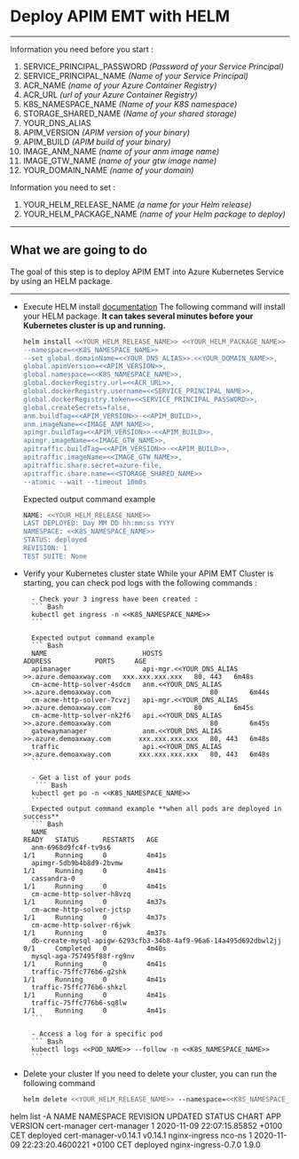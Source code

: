 # Deploy APIM EMT with HELM
*********************

Information you need before you start : 
1. SERVICE_PRINCIPAL_PASSWORD   *(Password of your Service Principal)* 
2. SERVICE_PRINCIPAL_NAME       *(Name of your Service Principal)*
3. ACR_NAME                     *(name of your Azure Container Registry)*
4. ACR_URL                      *(url of your Azure Container Registry)*
5. K8S_NAMESPACE_NAME           *(Name of your K8S namespace)*
6. STORAGE_SHARED_NAME          *(Name of your shared storage)*
7. YOUR_DNS_ALIAS               
8. APIM_VERSION                 *(APIM version of your binary)*
9. APIM_BUILD                   *(APIM build of your binary)*
10. IMAGE_ANM_NAME              *(name of your anm image name)*
11. IMAGE_GTW_NAME              *(name of your gtw image name)*
12. YOUR_DOMAIN_NAME            *(name of your domain)*

Information you need to set :
1. YOUR_HELM_RELEASE_NAME        *(a name for your Helm release)*
2. YOUR_HELM_PACKAGE_NAME        *(name of your Helm package to deploy)*

*********************

## What we are going to do
The goal of this step is to deploy APIM EMT into Azure Kubernetes Service by using an HELM package.

*********************

- Execute HELM install [documentation](https://helm.sh/docs/helm/helm_install/)
    The following command will install your HELM package.
    **It can takes several minutes before your Kubernetes cluster is up and running.**

    ``` Bash
    helm install <<YOUR_HELM_RELEASE_NAME>> <<YOUR_HELM_PACKAGE_NAME>> 
    --namespace=<<K8S_NAMESPACE_NAME>> 
    --set global.domainName=<<YOUR_DNS_ALIAS>>.<<YOUR_DOMAIN_NAME>>,
    global.apimVersion=<<APIM_VERSION>>,
    global.namespace=<<K8S_NAMESPACE_NAME>>,
    global.dockerRegistry.url=<<ACR_URL>>,
    global.dockerRegistry.username=<<SERVICE_PRINCIPAL_NAME>>,
    global.dockerRegistry.token=<<SERVICE_PRINCIPAL_PASSWORD>>,
    global.createSecrets=false,
    anm.buildTag=<<APIM_VERSION>>-<<APIM_BUILD>>,
    anm.imageName=<<IMAGE_ANM_NAME>>,
    apimgr.buildTag=<<APIM_VERSION>>-<<APIM_BUILD>>,
    apimgr.imageName=<<IMAGE_GTW_NAME>>,
    apitraffic.buildTag=<<APIM_VERSION>>-<<APIM_BUILD>>,
    apitraffic.imageName=<<IMAGE_GTW_NAME>>,
    apitraffic.share.secret=azure-file,
    apitraffic.share.name=<<STORAGE_SHARED_NAME>> 
    --atomic --wait --timeout 10m0s
    ```

    Expected output command example
    ``` Bash
    NAME: <<YOUR_HELM_RELEASE_NAME>>
    LAST DEPLOYED: Day MM DD hh:mm:ss YYYY
    NAMESPACE: <<K8S_NAMESPACE_NAME>>
    STATUS: deployed
    REVISION: 1
    TEST SUITE: None
    ```

- Verify your Kubernetes cluster state
    While your APIM EMT Cluster is starting, you can check pod logs with the following commands :
    
        - Check your 3 ingress have been created :
        ``` Bash
        kubectl get ingress -n <<K8S_NAMESPACE_NAME>>
        ```
    
        Expected output command example
        ``` Bash
        NAME                        HOSTS                                                 ADDRESS           PORTS     AGE
        apimanager                  api-mgr.<<YOUR_DNS_ALIAS >>.azure.demoaxway.com   xxx.xxx.xxx.xxx   80, 443   6m48s
        cm-acme-http-solver-4sdcm   anm.<<YOUR_DNS_ALIAS >>.azure.demoaxway.com                         80        6m44s
        cm-acme-http-solver-7cvzj   api-mgr.<<YOUR_DNS_ALIAS >>.azure.demoaxway.com                     80        6m45s
        cm-acme-http-solver-nk2f6   api.<<YOUR_DNS_ALIAS >>.azure.demoaxway.com                         80        6m45s
        gatewaymanager              anm.<<YOUR_DNS_ALIAS >>.azure.demoaxway.com       xxx.xxx.xxx.xxx   80, 443   6m48s
        traffic                     api.<<YOUR_DNS_ALIAS >>.azure.demoaxway.com       xxx.xxx.xxx.xxx   80, 443   6m48s
        ```
        
        - Get a list of your pods
         ``` Bash
        kubectl get po -n <<K8S_NAMESPACE_NAME>>
        ```
        Expected output command example **when all pods are deployed in success**
        ``` Bash
        NAME                                                              READY   STATUS      RESTARTS   AGE
        anm-6968d9fc4f-tv9s6                                              1/1     Running     0          4m41s
        apimgr-5db9b4b8d9-2bvmw                                           1/1     Running     0          4m41s
        cassandra-0                                                       1/1     Running     0          4m41s
        cm-acme-http-solver-h8vzq                                         1/1     Running     0          4m37s
        cm-acme-http-solver-jctsp                                         1/1     Running     0          4m37s
        cm-acme-http-solver-r6jwk                                         1/1     Running     0          4m37s
        db-create-mysql-apigw-6293cfb3-34b8-4af9-96a6-14a495d692dbwl2jj   0/1     Completed   0          4m40s
        mysql-aga-757495f88f-rg9nv                                        1/1     Running     0          4m41s
        traffic-75ffc776b6-g2shk                                          1/1     Running     0          4m41s
        traffic-75ffc776b6-shkzl                                          1/1     Running     0          4m41s
        traffic-75ffc776b6-sq8lw                                          1/1     Running     0          4m41s
        ```

        - Access a log for a specific pod
        ``` Bash
        kubectl logs <<POD_NAME>> --follow -n <<K8S_NAMESPACE_NAME>> 
        ```
    
- Delete your cluster
    If you need to delete your cluster, you can run the following command
    ``` Bash
    helm delete <<YOUR_HELM_RELEASE_NAME>> --namespace=<<K8S_NAMESPACE_NAME>>
    ```

helm list -A
NAME            NAMESPACE       REVISION        UPDATED                                 STATUS          CHART                   APP VERSION
cert-manager    cert-manager    1               2020-11-09 22:07:15.85852 +0100 CET     deployed        cert-manager-v0.14.1    v0.14.1
nginx-ingress   nco-ns          1               2020-11-09 22:23:20.4600221 +0100 CET   deployed        nginx-ingress-0.7.0     1.9.0